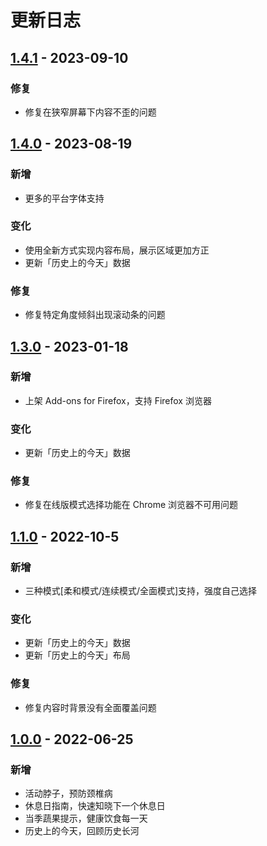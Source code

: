 # 更新日志

## [1.4.1](https://github.com/dukeluo/wai/compare/v1.4.0...v1.4.1) - 2023-09-10

### 修复

- 修复在狭窄屏幕下内容不歪的问题

## [1.4.0](https://github.com/dukeluo/wai/compare/v1.3.0...v1.4.0) - 2023-08-19

### 新增

- 更多的平台字体支持

### 变化

- 使用全新方式实现内容布局，展示区域更加方正
- 更新「历史上的今天」数据

### 修复

- 修复特定角度倾斜出现滚动条的问题

## [1.3.0](https://github.com/dukeluo/wai/compare/v1.1.0...v1.3.0) - 2023-01-18

### 新增

- 上架 Add-ons for Firefox，支持 Firefox 浏览器

### 变化

- 更新「历史上的今天」数据

### 修复

- 修复在线版模式选择功能在 Chrome 浏览器不可用问题

## [1.1.0](https://github.com/dukeluo/wai/compare/v1.0.0...v1.1.0) - 2022-10-5

### 新增

- 三种模式[柔和模式/连续模式/全面模式]支持，强度自己选择

### 变化

- 更新「历史上的今天」数据
- 更新「历史上的今天」布局

### 修复

- 修复内容时背景没有全面覆盖问题

## [1.0.0](https://github.com/dukeluo/wai/releases/tag/v1.0.0) - 2022-06-25

### 新增

- 活动脖子，预防颈椎病
- 休息日指南，快速知晓下一个休息日
- 当季蔬果提示，健康饮食每一天
- 历史上的今天，回顾历史长河
